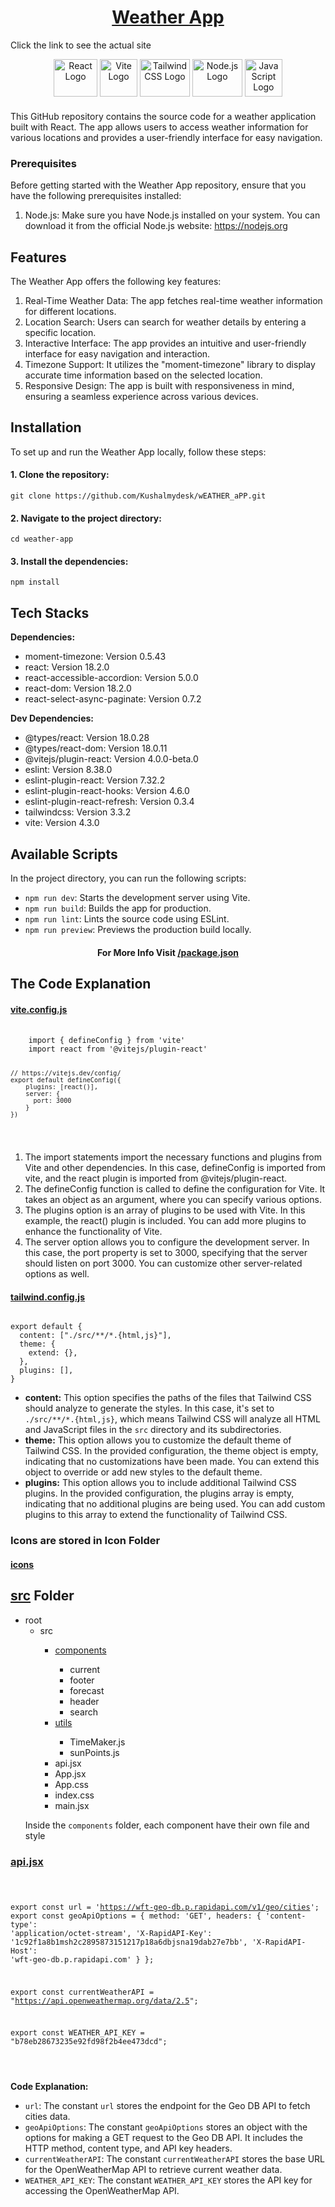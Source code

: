<h1 align="center"><a href="https://km-weather.netlify.app/" target="_blank">Weather App</a></h1>
<p>Click the link to see the actual site</p>


<div align="center">
    <img src="https://upload.wikimedia.org/wikipedia/commons/thumb/a/a7/React-icon.svg/1280px-React-icon.svg.png" alt="React Logo" width="70" height="60">

<img src="https://upload.wikimedia.org/wikipedia/commons/thumb/f/f1/Vitejs-logo.svg/120px-Vitejs-logo.svg.png" alt="Vite Logo" width="60" height="60">

<img src="https://seeklogo.com/images/T/tailwind-css-logo-5AD4175897-seeklogo.com.png" alt="Tailwind CSS Logo" width="80" height="60">

<img src="https://upload.wikimedia.org/wikipedia/commons/thumb/d/d9/Node.js_logo.svg/1280px-Node.js_logo.svg.png" alt="Node.js Logo" width="80" height="60">

<img src="https://upload.wikimedia.org/wikipedia/commons/thumb/9/99/Unofficial_JavaScript_logo_2.svg/512px-Unofficial_JavaScript_logo_2.svg.png" alt="JavaScript Logo" width="60" height="60">


<p align="left" style="margin-top: 20px">This GitHub repository contains the source code for a weather application built with React. The app allows users to access weather information for various locations and provides a user-friendly interface for easy navigation.</p>
<div align="left">
<h3>Prerequisites</h3>

<p>Before getting started with the Weather App repository, ensure that you have the following prerequisites installed:</p>

<ol>
    <li>Node.js: Make sure you have Node.js installed on your system. You can download it from the official Node.js website: <a href="https://nodejs.org">https://nodejs.org</a></li>
</ol>

<h2>Features</h2>

<p>The Weather App offers the following key features:</p>

<ol>
    <li>Real-Time Weather Data: The app fetches real-time weather information for different locations.</li>
    <li>Location Search: Users can search for weather details by entering a specific location.</li>
    <li>Interactive Interface: The app provides an intuitive and user-friendly interface for easy navigation and interaction.</li>
    <li>Timezone Support: It utilizes the "moment-timezone" library to display accurate time information based on the selected location.</li>
    <li>Responsive Design: The app is built with responsiveness in mind, ensuring a seamless experience across various devices.</li>
</ol>

<h2>Installation</h2>

<p>To set up and run the Weather App locally, follow these steps:</p>

<h4>1. Clone the repository:</h4>
<pre><code>git clone https://github.com/Kushalmydesk/wEATHER_aPP.git</code></pre>

<h4>2. Navigate to the project directory:</h4>
<pre><code>cd weather-app</code></pre>

<h4>3. Install the dependencies:</h4>
<pre><code>npm install</code></pre>

<h2 >Tech Stacks</h2>
<p><strong>Dependencies:</strong></p>
<ul>
    <li>moment-timezone: Version 0.5.43</li>
    <li>react: Version 18.2.0</li>
    <li>react-accessible-accordion: Version 5.0.0</li>
    <li>react-dom: Version 18.2.0</li>
    <li>react-select-async-paginate: Version 0.7.2</li>
</ul>

<p><strong>Dev Dependencies:</strong></p>
<ul>
    <li>@types/react: Version 18.0.28</li>
    <li>@types/react-dom: Version 18.0.11</li>
    <li>@vitejs/plugin-react: Version 4.0.0-beta.0</li>
    <li>eslint: Version 8.38.0</li>
    <li>eslint-plugin-react: Version 7.32.2</li>
    <li>eslint-plugin-react-hooks: Version 4.6.0</li>
    <li>eslint-plugin-react-refresh: Version 0.3.4</li>
    <li>tailwindcss: Version 3.3.2</li>
    <li>vite: Version 4.3.0</li>
</ul>

<h2>Available Scripts</h2>

<p>In the project directory, you can run the following scripts:</p>

<ul>
    <li><code>npm run dev</code>: Starts the development server using Vite.</li>
    <li><code>npm run build</code>: Builds the app for production.</li>
    <li><code>npm run lint</code>: Lints the source code using ESLint.</li>
    <li><code>npm run preview</code>: Previews the production build locally.</li>
</ul>
</div>
<h4>For More Info Visit <a href="/package.json">/package.json</a></h4>

<div align="left">
  <h2>The Code Explanation</h2>

<h4><a href="/vite.config.js">vite.config.js</a></h4>
<pre>
  <code>
    import { defineConfig } from 'vite'
    import react from '@vitejs/plugin-react'

    // https://vitejs.dev/config/
    export default defineConfig({
        plugins: [react()],
        server: {
          port: 3000
        }
    })
  </code>
</pre>


<ol>
  <li>
    The import statements import the necessary functions and plugins from Vite and other dependencies. In this case, defineConfig is imported from vite, and the react plugin is imported from @vitejs/plugin-react.
  </li>
  <li>
    The defineConfig function is called to define the configuration for Vite. It takes an object as an argument, where you can specify various options.
  </li>
  <li>
    The plugins option is an array of plugins to be used with Vite. In this example, the react() plugin is included. You can add more plugins to enhance the functionality of Vite.
  </li>
  <li>
    The server option allows you to configure the development server. In this case, the port property is set to 3000, specifying that the server should listen on port 3000. You can customize other server-related options as well.
  </li>
</ol>

<h4><a href="/tailwind.config.js">tailwind.config.js</a></h4>

<pre><code>
export default {
  content: ["./src/**/*.{html,js}"],
  theme: {
    extend: {},
  },
  plugins: [],
}
</code></pre>



<ul>
  <li><strong>content:</strong> This option specifies the paths of the files that Tailwind CSS should analyze to generate the styles. In this case, it's set to <code>./src/**/*.{html,js}</code>, which means Tailwind CSS will analyze all HTML and JavaScript files in the <code>src</code> directory and its subdirectories.</li>
  <li><strong>theme:</strong> This option allows you to customize the default theme of Tailwind CSS. In the provided configuration, the theme object is empty, indicating that no customizations have been made. You can extend this object to override or add new styles to the default theme.</li>
  <li><strong>plugins:</strong> This option allows you to include additional Tailwind CSS plugins. In the provided configuration, the plugins array is empty, indicating that no additional plugins are being used. You can add custom plugins to this array to extend the functionality of Tailwind CSS.</li>
</ul>



<h3>Icons are stored in Icon Folder</h3>
<h4><a href="/public/icons">icons</a></h4>

<h2><b><a href="/src">src</a> Folder</b></h2>

<ul>
  <li>root
    <ul>
      <li>src</li>
        <ul>
          <li><a href="/src/components">components</a></li>
          <ul>
            <li>current</li>
            <li>footer</li>
            <li>forecast</li>
            <li>header</li>
            <li>search</li>
          </ul>
          <li><a href="/src/utils">utils</a></li>
          <ul>
            <li>TimeMaker.js</li>
            <li>sunPoints.js</li>
          </ul>
          <li>api.jsx</li>
          <li>App.jsx</li>
          <li>App.css</li>
          <li>index.css</li>
          <li>main.jsx</li>
          </ul>
      
</ul>
<p> Inside the <code>components</code> folder, each component have their own file and style </p> 

</div>

<div align="left">
<h3><a href="/src/api.jsx">api.jsx</a></h3>
<pre>
<code>

export const url = 'https://wft-geo-db.p.rapidapi.com/v1/geo/cities';
export const geoApiOptions = {
	method: 'GET',
	headers: {
		'content-type': 'application/octet-stream',
		'X-RapidAPI-Key': '1c92f1a8b1msh2c2895873151217p18a6dbjsna19dab27e7bb',
		'X-RapidAPI-Host': 'wft-geo-db.p.rapidapi.com'
	}
};


export const currentWeatherAPI = "https://api.openweathermap.org/data/2.5";

export const WEATHER_API_KEY = "b78eb28673235e92fd98f2b4ee473dcd";

</code>
</pre>

<div>
  <p>
    <strong>Code Explanation:</strong>
  </p>
  <ul>
    <li>
      <code>url</code>: The constant <code>url</code> stores the endpoint for the Geo DB API to fetch cities data.
    </li>
    <li>
      <code>geoApiOptions</code>: The constant <code>geoApiOptions</code> stores an object with the options for making a GET request to the Geo DB API. It includes the HTTP method, content type, and API key headers.
    </li>
    <li>
      <code>currentWeatherAPI</code>: The constant <code>currentWeatherAPI</code> stores the base URL for the OpenWeatherMap API to retrieve current weather data.
    </li>
    <li>
      <code>WEATHER_API_KEY</code>: The constant <code>WEATHER_API_KEY</code> stores the API key for accessing the OpenWeatherMap API.
    </li>
  </ul>
</div>
</div>


